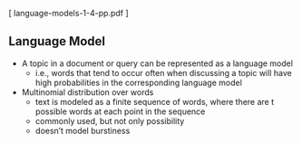 [ language-models-1-4-pp.pdf ]

Language Model
--------------

+ A topic in a document or query can be represented as a language model
	- i.e., words that tend to occur often when discussing a topic will have high probabilities in the corresponding language model
+ Multinomial distribution over words
	- text is modeled as a finite sequence of words, where there are t possible words at each point in the sequence
	- commonly used, but not only possibility
	- doesn’t model burstiness
